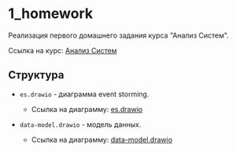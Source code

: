 # 1_homework

Реализация первого домашнего задания курса "Анализ Систем".

Ссылка на курс: [Анализ Систем](https://tough-dev.school/system-analysis)

## Структура

- `es.drawio` - диаграмма event storming.
  - Ссылка на диаграмму: [es.drawio](https://app.diagrams.net/?tags=%7B%7D&lightbox=1&highlight=0000ff&edit=_blank&layers=1&nav=1#HBaristanko%2Fsystem_analyze_course%2Fmain%2F1_homework%2Fes.drawio)

- `data-model.drawio` - модель данных.
  - Ссылка на диаграмму: [data-model.drawio](https://viewer.diagrams.net/?tags=%7B%7D&lightbox=1&highlight=0000ff&edit=_blank&layers=1&nav=1&title=data-model.drawio#R%3Cmxfile%3E%3Cdiagram%20name%3D%22%D0%A1%D1%82%D1%80%D0%B0%D0%BD%D0%B8%D1%86%D0%B0%20%E2%80%94%201%22%20id%3D%22K9feuQ7dF-jCnu2IWgrX%22%3E7V3dc6O2Fv9rPNN9cAZJiI%2FHOMne7nQ77WQz0%2FaR2IrNXYxcjDfx%2FeuvhAQIDDaJLRCb5MEBSQhxvvQ7R0cwQTfrl%2F8kwWb1O12QaAKtxcsE3U4gdBCy2D9eshclNgRYlCyTcCHKQFnwLfwfkYXywuUuXJBtpWFKaZSGm2rhnMYxmaeVsiBJ6HO12RONqnfdBEt5R6ss%2BDYPInLQ7K9wka5EqQfdsvxXEi5X%2BZ2B44uadZA3lh1vV8GCPitF6G6CbhJKU3G0frkhEadeThdx3eeW2mJgCYnTLhfQ3eMfyJs9fI2C5MtvX%2BD9r0%2B7qSef40cQ7eQTT6ATsQ5n200Q82Gne0kL598dH%2BvsicbpdJtx6po1gPaGsXtW1rOjJf8vpUH0xsYlOhR1kiRF3zChu3hB%2BFABq35ehSn5tgnmvPaZiRYrW6XrSFbLMZMkJS%2Bt1AAFjZl0EromabJnTeQFnuSKlMspsGxZ8lyyGebiu1JZ7MrCQIrWsui8pD47kAx4BTPYGBq4USPU9jlcR0FMOIfSIEmlyliXIQtAsE4YYB0SBviwiTL6SOMDfXL6F02%2Bk4S1uCcbmqTDSewxoWjnmO3YFY4VBmc4QfahPm7dRCEnGLQ%2BE7J4DObfx84v1x%2BcX56jj18PwXZsLCo4koMWPDiHfOeAWGTBgIo8ZWZrRZc0DqK7snRWkpPPDmWbr5RuJBH%2FS9J0L6eQYJfSKonJS5j%2BrRz%2Fw7u6glie3r7IrrOTfX4Sswf%2BWz0Rl%2BH8tLwsO8uvEw%2FIn%2BpN3GS0obtkTjqIOZs2l%2BRYl37LJJmQKEjDH9UBaoABXqs6cq3roo7Aa1HHFRsuB6fxXlFK0WuLUnKOfA0eGZSryEYQhcuYHc8Zd9jsiWZcE0MGnK9lxTpcLIQYEjau4DHKYcqGhnGaEQ3PJvj2mCpLVC8vnigg%2FYRQCH1p1XAmxK4NakBHnHbmsez8T%2F40ShP69LRlwlUXgmIMZ9gA1xwb4P78NgAOawN83TaAMh%2FipzYB7lETMLWubAi8qg3AxtsASzdSsx72GzJywOaB4QEbNkx%2FdU8ThcUvjfw%2FFRtvvsW3moWsH4vvtRv8i0U4RqXUwKkqtTN8gM63D4jVq2pVwZRrAJryO%2BqW14LH%2B0JT7WHuD4%2BqI5w6rq0MTkEfoyqcOtOleql2ox9dee2O98Xili02%2BMRd5jSiibhDsnwMfmFcY49o1f59yrqysiE9Besw2otL1jSmW2HCi%2FpyyJYcscVkJZ1KKbzOhhEkqVLFrf90TRfyupjK6eDwYScQ1xcFMeMDL80WvIqznC844wwrueXHXCgxpz1mHD7VFhRtcyF%2BUzew7Eawv6jhP5w9rEAyCOcsytuI5%2BcNStqys%2BusaSYSvK7aMjtbimMBvcvbZEPO75U3KgdYvXkxYfMCkDVVJm1emPGJl2fWpmymPLKwFF2IWlQV9CytAeZKW5IUg5ID1r6smNpIqRDzeXmVWifn9fLmrlLJDW9esVTGUOd4dlqwXS2sCqNsdyC1o4ZNCDuDwyZkEmyCBsAmbySwqX1d6AM2dYRN6BRssjzoV2GTfR5s2jdeoA81ueeDa%2BS0SMmEMcp3%2Be%2FMyn6vlWNWDiberKv8cAzzVtFpMudVC6XPovt21aK7h36w02DPkS5zDkBTELJGbL1pKnYxhjJNpSHmB3DjRKdvpnPPj9ofVwWQCb6X%2Fc6UX1Fym%2F2i0SsEaInEFeHeqsFsWJ7vWSE0Zic9JEG8DeZpSGPTkOgr2WS7eGgkCsAgUPTNiDK3aScRJQCwI6SUwjoYpgRNOY4fmPI1mFJK8ZHsBoBt56KYUj%2BKLCRYhxH9Ev%2Bg4dy4Zc0TBhTVXPlGA9o00%2Bk0oE3rmr1iP%2BTXF4aakJ%2FrNSI%2FoA35nb%2FeexT5XcMM291lLg9UnCAV%2FxWOUtFGtLfGjwjxUZnwHMNcpAatGDDkpS3ilVuDDvik6yo8EDk5g%2BETqD1x4%2BfHJ0L6j64V2riKT%2BB5%2BKTWTR9wRWPO%2FO9BHCzNS9g4YYSRVYMrzqEV7tvfg9q9DVPTsMybAboueoA2ANiXh6oxC2BGjNtfdkKrXVSN4jgmaPXIojiddSSfYs1HSR8rg%2BejpJNLgwjm%2B8wvDJN6WxssJHpUWwuLrfrZSZrQ7%2BRGJGCxrhjM8X1Lrz%2Fr1pb84PC5rwBqXOTIpkXrnmx30djmRwBrsNeECRJoTCa%2FJ8GC1et7u8Mlte91L4FwG%2BJGvatZUzZFrwFWXI87lzRQI6ygKcLqYm0B1nbzc5ml9c8yVCrDpuxXhFCxUp5nn8BaMgpr4CqNgRKBzWO1Y4%2FAwuPb6RCuykzDmrzdJDD6QrAINOLEn80Bz%2B1FB%2BeiuwPuN%2FO6J%2BcCfYRgz3Yu0HEbz5wL1qS6XUMK0ljSDgt5fkcR2BNGGNSgKDABz2iFoia%2BsOkEkxxYnymHZxIaZGNjD3NeTkfz57yPHYrnz3mntyi6WpYd%2B5vzcnn%2BCKedY3JNmBdRE3rp1c9HqBZlRFaTn%2B82ZpghbY6%2B0w4YLuPoqzlUdu61Z5lU0FJ8fUtx5bESFbCVVHtPCQPkMYOxO%2FqoZWUp1yXrpKOP%2B821so3aXqjN0c8NRgfQ0%2FWtDMAedqUdafQN7tabiO6JcTm%2FJ9QL1GLSngGrCbZRrz0xQMHszl7FwApma4SLZr5U6JXqZcDLkkGeCvmhXhWl6aRecFj10rnvT7yN70tK1tuRKZlT25yLDchesKE%2BVnEejYxFoL6B2ggeNSWV9eoSFw%2BXBwpQE1k8v4kujq%2BLMC5qld3L7C1Cmev6uer8FmvXM8VHVt1ePKksgx9uTbqRjWWz4qC6NansAR8MoOhh5D61ffx11L6Lr2qRyYYIlYe9K3woeBoda40fh8leh9ZqNN94E4t%2FD2KZcW2qvDEt5VvocybxZkpdxAk5XQTJ91%2BS5WP9vWqfxH9eAzEWJ%2BrBp0%2BND2fcktQJ%2BYO2dWUpf7XNOU0xnt7nhve32Hse07ABMW78zl6CPHmrb5Qjnw6%2BUefYHh449PDu3md8nr76BqQBYO27OszS195jIN31HHeOgeBhYyBYYwzknizDLUNv4uVH1j35d0e2YwNXrlPVewPVXvv3hkxV%2B56%2BVfAKtYed1b5l91hfaq8xntam9tbD%2BLSfbw8yXf3bw0vnR7EF48zc2XUe64AJm%2FJw%2B%2FsNLvdd1D8pHfA7vm8D29ZxtTNgVR0P8zm3fO4rTsyBvJ1X1YeGvOdnqL37XF188utsADjVLzTKaerMXF1YvUBjrm4uz%2Frm1VGZZOD7x0xy40rbpUzyRH7qQWFw%2BZEHdPd%2F%3C%2Fdiagram%3E%3C%2Fmxfile%3E)

